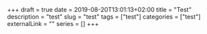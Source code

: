 +++ 
draft = true
date = 2019-08-20T13:01:13+02:00
title = "Test"
description = "test"
slug = "test" 
tags = ["test"]
categories = ["test"]
externalLink = ""
series = []
+++
